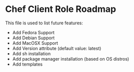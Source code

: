 Chef Client Role Roadmap
==========================
This file is used to list future features:

- Add Fedora Support
- Add Debian Support
- Add MacOSX Support
- Add Version attribute (default value: latest)
- Add sh installation
- Add package manager installation (based on OS distros)
- Add templates
